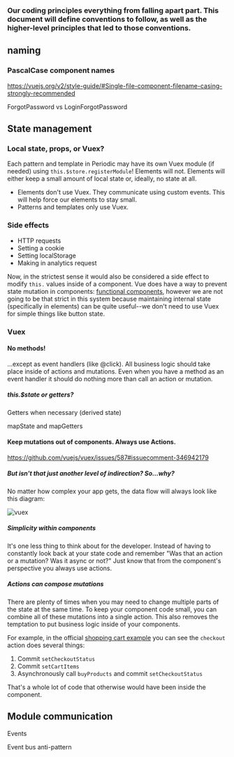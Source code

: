 ### Our coding principles everything from falling apart part. This document will define conventions to follow, as well as the higher-level principles that led to those conventions.

## naming

### PascalCase component names

https://vuejs.org/v2/style-guide/#Single-file-component-filename-casing-strongly-recommended

ForgotPassword vs LoginForgotPassword

## State management

### Local state, props, or Vuex?

Each pattern and template in Periodic may have its own Vuex module (if needed) using `this.$store.registerModule`! Elements will not. Elements will either keep a small amount of local state or, ideally, no state at all.

- Elements don't use Vuex. They communicate using custom events. This will help force our elements to stay small.
- Patterns and templates only use Vuex.

### Side effects

- HTTP requests
- Setting a cookie
- Setting localStorage
- Making in analytics request

Now, in the strictest sense it would also be considered a side effect to modify `this.` values inside of a component. Vue does have a way to prevent state mutation in components: [functional components](https://vuejs.org/v2/guide/render-function.html#Functional-Components), however we are not going to be that strict in this system because maintaining internal state (specifically in elements) can be quite useful--we don't need to use Vuex for simple things like button state.

### Vuex

#### No methods!

...except as event handlers (like @click). All business logic should take place inside of actions and mutations. Even when you have a method as an event handler it should do nothing more than call an action or mutation.

##### this.$state or getters?

Getters when necessary (derived state)

mapState and mapGetters

#### Keep mutations out of components. Always use Actions.

https://github.com/vuejs/vuex/issues/587#issuecomment-346942179

##### But isn't that just another level of indirection? So...why?

No matter how complex your app gets, the data flow will always look like this diagram:

![vuex](https://vuex.vuejs.org/vuex.png)

##### Simplicity within components

It's one less thing to think about for the developer. Instead of having to constantly look back at your state code and remember "Was that an action or a mutation? Was it async or not?" Just know that from the component's perspective you always use actions.

##### Actions can compose mutations

There are plenty of times when you may need to change multiple parts of the state at the same time. To keep your component code small, you can combine all of these mutations into a single action. This also removes the temptation to put business logic inside of your components.

For example, in the official [shopping cart example](https://github.com/vuejs/vuex/blob/dev/examples/shopping-cart/store/modules/cart.js) you can see the `checkout` action does several things:

1. Commit `setCheckoutStatus`
2. Commit `setCartItems`
3. Asynchronously call `buyProducts` and commit `setCheckoutStatus`

That's a whole lot of code that otherwise would have been inside the component.

## Module communication

Events

Event bus anti-pattern
